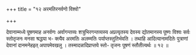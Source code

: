 +++
title = "१२ अरमतिरनर्वणो विश्वो"

+++

देवानाम्मध्ये पूषणमाह अनर्वणः अर्वागन्तव्यः शत्रुभिरगन्तव्यस्य अप्रत्यृतस्य देवस्य द्योतमानस्य पूष्णः विश्वः सर्वः स्तोतृजनः मनसा श्रद्धया भ- क्त्यैव अरमतिः अलम्मतिः पर्याप्तस्तुतिर्भवति । तथाहि आदित्यानामदितेः पुत्राणां देवानां दानमनेहइत् अपापमेवखलु । तस्मादन्नादिप्राप्तये स्तो- तृजनः पूषणं स्तौतीत्यर्थः ॥ १२ ॥